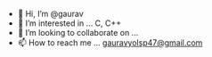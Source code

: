 - 👋 Hi, I’m @gaurav
- 👀 I’m interested in ... C, C++ 
- 💞️ I’m looking to collaborate on ...
- 📫 How to reach me ... gauravyolsp47@gmail.com

<!---
gauravyolsp/gauravyolsp is a ✨ special ✨ repository because its `README.md` (this file) appears on your GitHub profile.
You can click the Preview link to take a look at your changes.
--->
